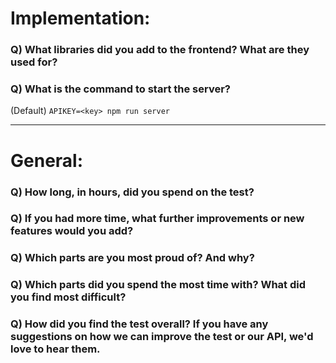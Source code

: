 # Implementation:

### Q) What libraries did you add to the frontend? What are they used for?

### Q) What is the command to start the server?

(Default) `APIKEY=<key> npm run server`

---

# General:

### Q) How long, in hours, did you spend on the test?

### Q) If you had more time, what further improvements or new features would you add?

### Q) Which parts are you most proud of? And why?

### Q) Which parts did you spend the most time with? What did you find most difficult?

### Q) How did you find the test overall? If you have any suggestions on how we can improve the test or our API, we'd love to hear them.
